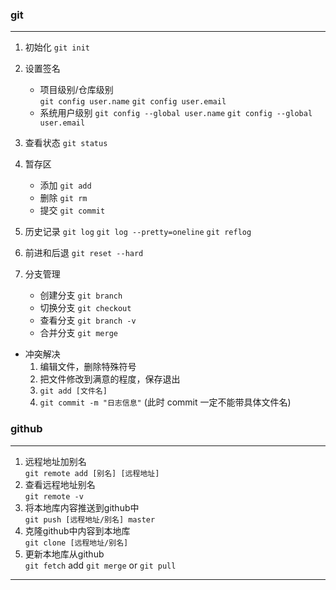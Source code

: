 ### git
***
1. 初始化 
   `git init`	
2. 设置签名
   + 项目级别/仓库级别   
     `git config user.name`
     `git config user.email`   
   + 系统用户级别
     `git config --global user.name`
     `git config --global user.email`
3. 查看状态
   `git status`
4. 暂存区
   + 添加
     `git add`     
   + 删除
     `git rm`     
   + 提交
     `git commit`
5. 历史记录
   `git log`
   `git log --pretty=oneline`
   `git reflog`
6. 前进和后退
   `git reset --hard`

7. 分支管理
   + 创建分支
     `git branch`
   + 切换分支
     `git checkout` 
   + 查看分支
     `git branch -v` 
   + 合并分支
     `git merge` 
+ 冲突解决
  1. 编辑文件，删除特殊符号
  2. 把文件修改到满意的程度，保存退出
  3. `git add [文件名]`
  4. `git commit -m "日志信息"` (此时 commit 一定不能带具体文件名)
### github
***
1. 远程地址加别名  
   `git remote add [别名] [远程地址]`
2. 查看远程地址别名   
   `git remote -v`   
3. 将本地库内容推送到github中  
   `git push [远程地址/别名] master`
4. 克隆github中内容到本地库  
   `git clone [远程地址/别名]`
5. 更新本地库从github  
   `git fetch` add `git merge`
   or `git pull`
***
